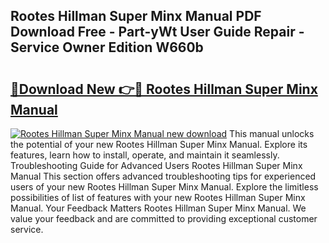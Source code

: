 ## Rootes Hillman Super Minx Manual PDF Download Free - Part-yWt User Guide Repair - Service Owner Edition W660b

# <h2><a href="http://bc75284.oget.top/?id=Rootes+Hillman+Super+Minx+Manual">🔗Download New 👉🔴 Rootes Hillman Super Minx Manual</a></h2>

[![Rootes Hillman Super Minx Manual new download](https://i.imgur.com/5g1atiW.png)](http://bc75284.oget.top/?id=Rootes+Hillman+Super+Minx+Manual)
This manual unlocks the potential of your new Rootes Hillman Super Minx Manual. Explore its features, learn how to install, operate, and maintain it seamlessly. Troubleshooting Guide for Advanced Users Rootes Hillman Super Minx Manual This section offers advanced troubleshooting tips for experienced users of your new Rootes Hillman Super Minx Manual. Explore the limitless possibilities of list of features with your new Rootes Hillman Super Minx Manual. Your Feedback Matters Rootes Hillman Super Minx Manual. We value your feedback and are committed to providing exceptional customer service.
